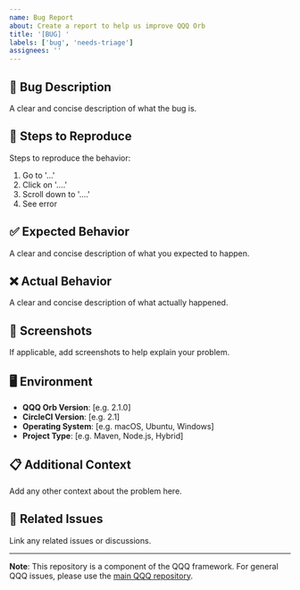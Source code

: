 ```yaml
---
name: Bug Report
about: Create a report to help us improve QQQ Orb
title: '[BUG] '
labels: ['bug', 'needs-triage']
assignees: ''
---
```


## 🐛 Bug Description

A clear and concise description of what the bug is.

## 🔄 Steps to Reproduce

Steps to reproduce the behavior:

1. Go to '...'
2. Click on '....'
3. Scroll down to '....'
4. See error

## ✅ Expected Behavior

A clear and concise description of what you expected to happen.

## ❌ Actual Behavior

A clear and concise description of what actually happened.

## 📸 Screenshots

If applicable, add screenshots to help explain your problem.

## 🖥️ Environment

- **QQQ Orb Version**: [e.g. 2.1.0]
- **CircleCI Version**: [e.g. 2.1]
- **Operating System**: [e.g. macOS, Ubuntu, Windows]
- **Project Type**: [e.g. Maven, Node.js, Hybrid]

## 📋 Additional Context

Add any other context about the problem here.

## 🔗 Related Issues

Link any related issues or discussions.

---

**Note**: This repository is a component of the QQQ framework. For general QQQ issues, please use the [main QQQ repository](https://github.com/Kingsrook/qqq/issues).